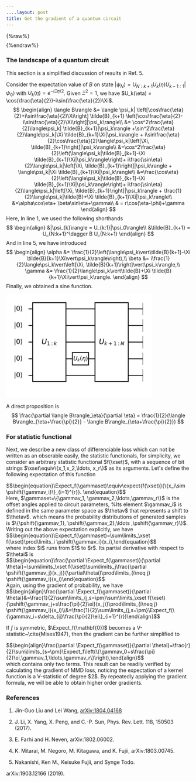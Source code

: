 ```yaml
---
....layout: post
title: Get the gradient of a quantum circuit
---
```

{%raw%}
$$
\newcommand{\dataset}{{\mathcal{D}}}
\newcommand{\wfunc}{{\psi}}
\newcommand{\thetav}{{\boldsymbol{\theta}}}
\newcommand{\gammav}{{\boldsymbol{\gamma}}}
\newcommand{\thetai}{{\theta^\alpha_l}}
\newcommand{\Expect}{{\mathbb{E}}}
\newcommand{\etc}{{\it etc~}}
\newcommand{\etal}{{\it etal~}}
\newcommand{\xset}{\mathbf{X}}
\newcommand{\gammaset}{\boldsymbol{\Gamma}}
\newcommand{\ei}{\mathbf{e}_l^\alpha}
\newcommand{\sigmag}{{\nu}}
\newcommand{\BAS}{Bars-and-Stripes}
\newcommand{\qexpect}[1]{{\left\langle #1\right\rangle}}
\newcommand{\expect}[2]{{\mathop{\mathbb{E}}\limits_{\substack{#2}}\left[#1\right]}}
\newcommand{\pshift}[1]{{p_{\thetav+#1}}}
$$
{%endraw%}

### The landscape of a quantum circuit

This section is a simplified discussion of results in Ref. 5. 

Consider the expectation value of $B$ on state <span>$\vert\psi_N\rangle = U_{N:k+1} U_k(\eta)U_{k-1:1}\vert\psi_0\rangle$</span> with $U_k(\eta)=e^{-i\Xi\eta/2}$. Given $\Xi^2 =1$, we have $U_k(\eta) = \cos(\frac{\eta}{2})-i\sin(\frac{\eta}{2})\Xi$.
$$
\begin{align}
\langle B\rangle &= \langle \psi_k| \left[\cos\frac{\eta}{2}+i\sin\frac{\eta}{2}\Xi\right] \tilde{B}_{k+1} \left[\cos\frac{\eta}{2}-i\sin\frac{\eta}{2}\Xi\right]|\psi_k\rangle\\
&= \cos^2\frac{\eta}{2}\langle\psi_k| \tilde{B}_{k+1}|\psi_k\rangle +\sin^2\frac{\eta}{2}\langle\psi_k|\Xi \tilde{B}_{k+1}\Xi|\psi_k\rangle + i\sin\frac{\eta}{2}\cos\frac{\eta}{2}\langle\psi_k|\left[\Xi, \tilde{B}_{k+1}\right]|\psi_k\rangle\\
&=\cos^2\frac{\eta}{2}\left(\langle\psi_k|\tilde{B}_{k+1}-\Xi \tilde{B}_{k+1}\Xi|\psi_k\rangle\right)+ i\frac{\sin\eta}{2}\langle\psi_k|\left[\Xi, \tilde{B}_{k+1}\right]|\psi_k\rangle + \langle\psi_k|\Xi \tilde{B}_{k+1}\Xi|\psi_k\rangle\\
&=\frac{\cos\eta}{2}\left(\langle\psi_k|\tilde{B}_{k+1}-\Xi \tilde{B}_{k+1}\Xi|\psi_k\rangle\right)+ i\frac{\sin\eta}{2}\langle\psi_k|\left[\Xi, \tilde{B}_{k+1}\right]|\psi_k\rangle + \frac{1}{2}\langle\psi_k|\tilde{B}+\Xi \tilde{B}_{k+1}\Xi|\psi_k\rangle\\
&=\alpha\cos\eta+ \beta\sin\eta+\gamma\\
& = r\cos(\eta-\phi)+\gamma
\end{align}
$$
Here, In line 1, we used the following shorthands
$$
\begin{align}
&|\psi_{k}\rangle = U_{k:1}|\psi_0\rangle\\
&\tilde{B}_{k+1} = U_{N:k+1}^\dagger B U_{N:k+1}
\end{align}
$$
And in line 5, we have introduced
$$
\begin{align}
\alpha &= \frac{1}{2}\left(\langle\psi_k\vert\tilde{B}{k+1}-\Xi \tilde{B}{k+1}\Xi\vert\psi_k\rangle\right),\\
\beta &= i\frac{1}{2}\langle\psi_k\vert\left[\Xi, \tilde{B}{k+1}\right]\vert\psi_k\rangle,\\
\gamma &= \frac{1}{2}\langle\psi_k\vert\tilde{B}+\Xi \tilde{B}{k+1}\Xi\vert\psi_k\rangle.
\end{align}
$$
Finally, we obtained a sine function.

<img src="/images/diff_circuit.png" width="400">

A direct proposition is
$$
\frac{\partial \langle B\rangle_\eta}{\partial \eta} = \frac{1}{2}(\langle B\rangle_{\eta+\frac{\pi}{2}} - \langle B\rangle_{\eta+\frac{\pi}{2}})
$$


### For statistic functional

Next, we describe a new class of differenciable loss which can not be written as an obserable easily, the statistic functionals, for simplicity, we consider an arbitrary statistic functional $f(\xset)$, with a sequence of bit strings $\xset\equiv\{x_1,x_2,\ldots, x_r\}$ as its arguments.
Let's define the following expectation of this function
<div>$$\begin{equation}\Expect_f(\gammaset)\equiv\expect{f(\xset)}{\{x_i\sim \pshift{\gammav_i}\}_{i=1}^{r}}. \end{equation}$$</div>
Here, $\gammaset=\{\gammav_1, \gammav_2,\ldots,\gammav_r\}$ is the offset angles applied to circuit parameters,
%Its element $\gammav_i$ is defined in the same parameter space as $\thetav$ that represents a shift to $\thetav$.
which means the probability distributions of generated samples is
$\{\pshift{\gammav_1}, \pshift{\gammav_2},\ldots ,\pshift{\gammav_r}\}$.
Writing out the above expectation explicitly, we have
<div>$$\begin{equation}\Expect_f(\gammaset)=\sum\limits_\xset f(\xset)\prod\limits_i \pshift{\gammav_i}(x_i),\end{equation}$$</div>
where index $i$ runs from $1$ to $r$. Its partial derivative with respect to $\thetai$ is
<div>$$\begin{equation}\frac{\partial \Expect_f(\gammaset)}{\partial \thetai}=\sum\limits_\xset f(\xset)\sum\limits_j\frac{\partial \pshift{\gammav_j}(x_j)}{\partial\thetai}\prod\limits_{i\neq j} \pshift{\gammav_i}(x_i)\end{equation}$$</div>
Again, using the gradient of probability, we have
<div>$$\begin{align}\frac{\partial \Expect_f(\gammaset)}{\partial \thetai}&=\frac{1}{2}\sum\limits_{j,s=\pm}\sum\limits_\xset f(\xset){\pshift{\gammav_j+s\frac{\pi}{2}\ei}(x_j)}\prod\limits_{i\neq j} \pshift{\gammav_i}(x_i)\\&=\frac{1}{2}\sum\limits_{j,s=\pm}\Expect_f(\{\gammav_i+s\delta_{ij}\frac{\pi}{2}\ei\}_{i=1}^{r})\end{align}$$</div>

If $f$ is symmetric, $\Expect_f(\mathbf{0})$ becomes a V-statistic~\cite{Mises1947}, then the gradient can be further simplified to
<div>$$\begin{align}\frac{\partial \Expect_f(\gammaset)}{\partial \thetai}=\frac{r}{2}\sum\limits_{s=\pm}\Expect_f\left(\{\gammav_0+s\frac{\pi}{2}\ei,\gammav_1,\ldots,\gammav_r\}\right),\end{align}$$</div>
which contains only two terms. This result can be readily verified by calculating the gradient of MMD loss,
noticing the expectation of a kernel function is a V-statistic of degree $2$.
By repeatedly applying the gradient formula, we will be able to obtain higher order gradients.


### References

1. Jin-Guo Liu and Lei Wang, [arXiv:1804.04168](https://arxiv.org/abs/1804.04168)

2. J. Li, X. Yang, X. Peng, and C.-P. Sun, Phys. Rev. Lett. 118,
  150503 (2017).

3. E. Farhi and H. Neven, arXiv:1802.06002.

4. K. Mitarai, M. Negoro, M. Kitagawa, and K. Fujii,
  arXiv:1803.00745.

5. Nakanishi, Ken M., Keisuke Fujii, and Synge Todo. 

  arXiv:1903.12166 (2019).

